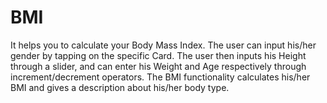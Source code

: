 # BMI
It helps you to calculate your Body Mass Index.
The user can input his/her gender by tapping on the specific Card.
The user then inputs his Height through a slider, and can enter his Weight and Age respectively through increment/decrement operators.
The BMI functionality calculates his/her BMI and gives a description about his/her body type.

